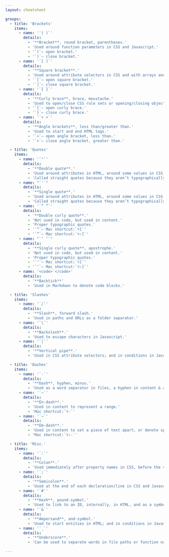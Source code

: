 ```yaml
---
layout: cheatsheet

groups:
  - title: 'Brackets'
    items:
      - name: '`( )`'
        details:
          - '**Bracket**, round bracket, parentheses.'
          - 'Used around function parameters in CSS and Javascript.'
          - '`(`— open bracket.'
          - '`)`— close bracket.'
      - name: '`[ ]`'
        details:
          - '**Square bracket**.'
          - 'Used around attribute selectors in CSS and with arrays and objects in Javascript.'
          - '`[`— open square bracket.'
          - '`]`— close square bracket.'
      - name: '`{ }`'
        details:
          - '**Curly brace**, brace, moustache.'
          - 'Used to open/close CSS rule sets or opening/closing objects and functions in Javascript.'
          - '`{`— open curly brace.'
          - '`}`— close curly brace.'
      - name: '`< >`'
        details:
          - '**Angle brackets**, less than/greater than.'
          - 'Used to start and end HTML tags.'
          - '`<`— open angle bracket, less than.'
          - '`>`— close angle bracket, greater than.'

  - title: 'Quotes'
    items:
      - name: '`"`'
        details:
          - '**Double quote**.'
          - 'Used around attributes in HTML, around some values in CSS, and around strings in Javascript.'
          - 'Called straight quotes because they aren’t typographically correct.'
      - name: "`'`"
        details:
          - '**Single quote**.'
          - 'Used around attributes in HTML, around some values in CSS, and around strings in Javascript.'
          - 'Called straight quotes because they aren’t typographically correct.'
      - name: '`“ ”`'
        details:
          - '**Double curly quote**.'
          - 'Not used in code, but used in content.'
          - 'Proper typographic quotes.'
          - '`“`— Mac shortcut:`⌥[`'
          - '`”`— Mac shortcut:`⌥⇧]`'
      - name: "`‘ ’`"
        details:
          - '**Single curly quote**, apostrophe.'
          - 'Not used in code, but used in content.'
          - 'Proper typographic quotes.'
          - '`‘`— Mac shortcut:`⌥]`'
          - '`’`— Mac shortcut:`⌥⇧]`'
      - name: '<code>`</code>'
        details:
          - '**Backtick**'
          - 'Used in Markdown to denote code blocks.'

  - title: 'Slashes'
    items:
      - name: '`/`'
        details:
          - '**Slash**, forward slash.'
          - 'Used in paths and URLs as a folder separator.'
      - name: '`\`'
        details:
          - '**Backslash**.'
          - 'Used to escape characters in Javascript.'
      - name: '`|`'
        details:
          - '**Vertical pipe**.'
          - 'Used in CSS attribute selectors; and in conditions in Javascript, meaning “or”.'

  - title: 'Dashes'
    items:
      - name: '`-`'
        details:
          - '**Dash**, hyphen, minus.'
          - 'Used as a word separator in files, a hyphen in content & a minus in math.'
      - name: '`–`'
        details:
          - '**En-dash**.'
          - 'Used in content to represent a range.'
          - 'Mac shortcut:`⌥-`'
      - name: '`—`'
        details:
          - '**Em-dash**.'
          - 'Used in content to set a piece of text apart, or denote speech that’s been cut off.'
          - 'Mac shortcut:`⌥⇧-`'

  - title: 'Misc.'
    items:
      - name: '`:`'
        details:
          - '**Colon**.'
          - 'Used immediately after property names in CSS, before the value. Used in object declarations in Javascript.'
      - name: '`;`'
        details:
          - '**Semicolon**.'
          - 'Used at the end of each declaration/line in CSS and Javascript.'
      - name: '`#`'
        details:
          - '**Hash**, pound-symbol.'
          - 'Used to link to an ID, internally, in HTML, and as a symbol to denote an ID selector in CSS.'
      - name: '`&`'
        details:
          - '**Ampersand**, and-symbol.'
          - 'Used to start entities in HTML; and in conditions in Javascript, meaning “and”.'
      - name: '`_`'
        details:
          - '**Underscore**.'
          - 'Can be used to separate words in file paths or function names in Javascript.'

---
```

